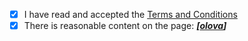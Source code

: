 - [x] I have read and accepted the [Terms and Conditions](http://js.org/terms.html)
- [x] There is reasonable content on the page: ***[[olova](https://olovajs.vercel.app/)]***
